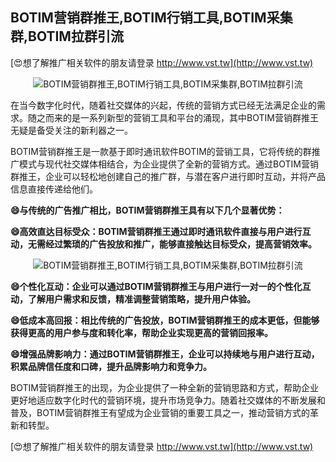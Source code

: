 ## **BOTIM营销群推王,BOTIM行销工具,BOTIM采集群,BOTIM拉群引流**

[😍想了解推广相关软件的朋友请登录 http://www.vst.tw](http://www.vst.tw)

 <center><img src="https://vst.tw/MP4/tuiguang/png/2.png" alt="BOTIM营销群推王,BOTIM行销工具,BOTIM采集群,BOTIM拉群引流"></center>

在当今数字化时代，随着社交媒体的兴起，传统的营销方式已经无法满足企业的需求。随之而来的是一系列新型的营销工具和平台的涌现，其中BOTIM营销群推王无疑是备受关注的新利器之一。

BOTIM营销群推王是一款基于即时通讯软件BOTIM的营销工具，它将传统的群推广模式与现代社交媒体相结合，为企业提供了全新的营销方式。通过BOTIM营销群推王，企业可以轻松地创建自己的推广群，与潜在客户进行即时互动，并将产品信息直接传递给他们。

**😄与传统的广告推广相比，BOTIM营销群推王具有以下几个显著优势：**

**😄高效直达目标受众：BOTIM营销群推王通过即时通讯软件直接与用户进行互动，无需经过繁琐的广告投放和推广，能够直接触达目标受众，提高营销效率。**

 <center><img src="https://vst.tw/MP4/tuiguang/png/5.png" alt="BOTIM营销群推王,BOTIM行销工具,BOTIM采集群,BOTIM拉群引流"></center>

**😄个性化互动：企业可以通过BOTIM营销群推王与用户进行一对一的个性化互动，了解用户需求和反馈，精准调整营销策略，提升用户体验。**

**😄低成本高回报：相比传统的广告投放，BOTIM营销群推王的成本更低，但能够获得更高的用户参与度和转化率，帮助企业实现更高的营销回报率。**

**😄增强品牌影响力：通过BOTIM营销群推王，企业可以持续地与用户进行互动，积累品牌信任度和口碑，提升品牌影响力和竞争力。**

BOTIM营销群推王的出现，为企业提供了一种全新的营销思路和方式，帮助企业更好地适应数字化时代的营销环境，提升市场竞争力。随着社交媒体的不断发展和普及，BOTIM营销群推王有望成为企业营销的重要工具之一，推动营销方式的革新和转型。

[😍想了解推广相关软件的朋友请登录 http://www.vst.tw](http://www.vst.tw)




